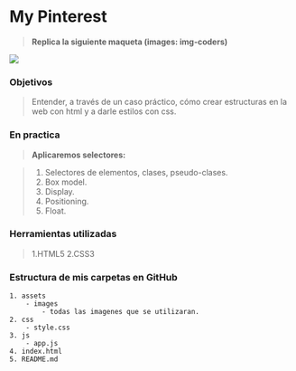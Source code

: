# My Pinterest #

> __Replica la siguiente maqueta (images: img-coders)__

![](https://laboratoria.github.io/pinterestify/)

### Objetivos ###

> Entender, a través de un caso práctico, cómo crear estructuras en la web con html y a darle estilos con css.

### En practica ###

>__Aplicaremos selectores:__

> 1. Selectores de elementos, clases, pseudo-clases.
> 2. Box model.
> 3. Display.
> 4. Positioning.
> 5. Float.

### Herramientas utilizadas ###

>1.HTML5
>2.CSS3

### Estructura de mis carpetas en GitHub ###
```nuestras-coders
1. assets
    - images
        - todas las imagenes que se utilizaran.
2. css
    - style.css
3. js
    - app.js
4. index.html
5. README.md
```
   